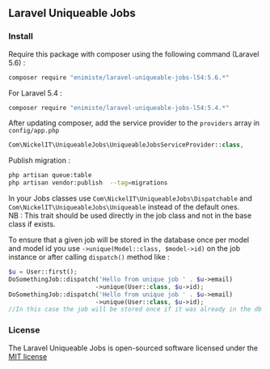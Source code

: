 ## Laravel Uniqueable Jobs

### Install

Require this package with composer using the following command (Laravel 5.6) :  

```bash
composer require "enimiste/laravel-uniqueable-jobs-l54:5.6.*"
```

For Laravel 5.4 :  
```bash
composer require "enimiste/laravel-uniqueable-jobs-l54:5.4.*"
```


After updating composer, add the service provider to the `providers` array in `config/app.php`

```php
Com\NickelIT\UniqueableJobs\UniqueableJobsServiceProvider::class,
```

Publish migration : 
```bash
php artisan queue:table
php artisan vendor:publish  --tag=migrations
```

In your Jobs classes use `Com\NickelIT\UniqueableJobs\Dispatchable` and `Com\NickelIT\UniqueableJobs\Uniqueable` instead of the default ones.  
NB : This trait should be used directly in the job class and not in the base class if exists.  

To ensure that a given job will be stored in the database once per model and model id you use `->unique(Model::class, $model->id)` on the job instance or after calling `dispatch()` method like :
```php
$u = User::first();
DoSomethingJob::dispatch('Hello from unique job ' . $u->email)
                        ->unique(User::class, $u->id);
DoSomethingJob::dispatch('Hello from unique job ' . $u->email)
                        ->unique(User::class, $u->id);
//In this case the job will be stored once if it was already in the db
```

### License

The Laravel Uniqueable Jobs is open-sourced software licensed under the [MIT license](http://opensource.org/licenses/MIT)